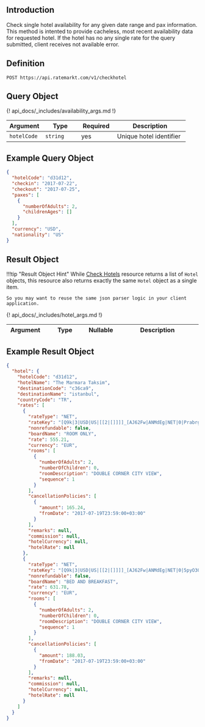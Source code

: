 ## Introduction

Check single hotel availability for any given date range and pax information. This method is intented to provide cacheless, most recent availability data for requested hotel. If the hotel has no any single rate for the query submitted, client receives not available error.

## Definition

```
POST https://api.ratemarkt.com/v1/checkhotel
```

## Query Object

<table>
    <colgroup>
        <col width="20%">
        <col width="20%">
        <col width="20%">
        <col width="40%">
    </colgroup>
    <thead>
        <tr>
            <th>Argument</th>
            <th>Type</th>
            <th>Required</th>
            <th width="33%">Description</th>
        </tr>
    </thead>
    <tbody>
        <tr>
            <td><code>hotelCode</code></td>
            <td><code>string</code></td>
            <td>yes</td>
            <td>Unique hotel identifier</td>
        </tr>
        {! api_docs/_includes/availability_args.md !}
    </tbody>
</table>

## Example Query Object

```json
{
  "hotelCode": "d31d12",
  "checkin": "2017-07-22",
  "checkout": "2017-07-25",
  "paxes": [
    {
      "numberOfAdults": 2,
      "childrenAges": []
    }
  ],
  "currency": "USD",
  "nationality": "US"
}
```

## Result Object

!!!tip "Result Object Hint"
    While [Check Hotels][1] resource returns a list of `Hotel` objects, this resource also returns exactly the same `Hotel` object as a single item.

    So you may want to reuse the same json parser logic in your client application.

[1]: /api_docs/check_hotels.md

<table>
    <colgroup>
        <col width="20%">
        <col width="25%">
        <col width="5%">
        <col width="50%">
    </colgroup>
    <thead>
        <tr>
            <th>Argument</th>
            <th>Type</th>
            <th>Nullable</th>
            <th width="33%">Description</th>
        </tr>
    </thead>
    <tbody>
        {! api_docs/_includes/hotel_args.md !}
    </tbody>
</table>

## Example Result Object

```json
{
  "hotel": {
    "hotelCode": "d31d12",
    "hotelName": "The Marmara Taksim",
    "destinationCode": "c36ca9",
    "destinationName": "istanbul",
    "countryCode": "TR",
    "rates": [
      {
        "rateType": "NET",
        "rateKey": "[Q9k|3|USD|US|[[2|[]]]]_[AJ62Fw|ANMdEg|NET|0|Prabrg|[pNRg1w|2|0]]",
        "nonrefundable": false,
        "boardName": "ROOM ONLY",
        "rate": 555.21,
        "currency": "EUR",
        "rooms": [
          {
            "numberOfAdults": 2,
            "numberOfChildren": 0,
            "roomDescription": "DOUBLE CORNER CITY VIEW",
            "sequence": 1
          }
        ],
        "cancellationPolicies": [
          {
            "amount": 165.24,
            "fromDate": "2017-07-19T23:59:00+03:00"
          }
        ],
        "remarks": null,
        "commission": null,
        "hotelCurrency": null,
        "hotelRate": null
      },
      {
        "rateType": "NET",
        "rateKey": "[Q9k|3|USD|US|[[2|[]]]]_[AJ62Fw|ANMdEg|NET|0|5pyO3Q|[pNRg1w|2|0]]",
        "nonrefundable": false,
        "boardName": "BED AND BREAKFAST",
        "rate": 631.78,
        "currency": "EUR",
        "rooms": [
          {
            "numberOfAdults": 2,
            "numberOfChildren": 0,
            "roomDescription": "DOUBLE CORNER CITY VIEW",
            "sequence": 1
          }
        ],
        "cancellationPolicies": [
          {
            "amount": 188.03,
            "fromDate": "2017-07-19T23:59:00+03:00"
          }
        ],
        "remarks": null,
        "commission": null,
        "hotelCurrency": null,
        "hotelRate": null
      }
    ]
  }
}
```